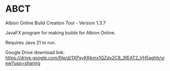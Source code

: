 # ABCT
Albion Online Build Creation Tool - Version 1.3.7

JavaFX program for making builds for Albion Online.

Requires Java 21 to run.

Google Drive download link: https://drive.google.com/file/d/1XPsyKKkmx1QZdx2C8_3fEAT2_VH5aghh/view?usp=sharing
